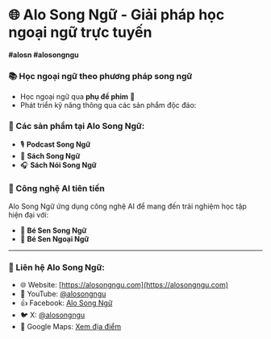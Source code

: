 # 🌐 Alo Song Ngữ - Giải pháp học ngoại ngữ trực tuyến  
**#alosn #alosongngu**  

### 📚 Học ngoại ngữ theo phương pháp song ngữ  
- Học ngoại ngữ qua **phụ đề phim** 🎥  
- Phát triển kỹ năng thông qua các sản phẩm độc đáo:  

### 🌟 Các sản phẩm tại Alo Song Ngữ:  
- 🎙️ **Podcast Song Ngữ**  
- 📖 **Sách Song Ngữ**  
- 🎧 **Sách Nói Song Ngữ**  

### 🤖 Công nghệ AI tiên tiến  
Alo Song Ngữ ứng dụng công nghệ AI để mang đến trải nghiệm học tập hiện đại với:  
- 🐾 **Bé Sen Song Ngữ**  
- 🐾 **Bé Sen Ngoại Ngữ**  

---

### 📲 Liên hệ Alo Song Ngữ:  
- 🌐 Website: [https://alosongngu.com](https://alosongngu.com)  
- 🎥 YouTube: [@alosongngu](https://www.youtube.com/@alosongngu)  
- 👍 Facebook: [Alo Song Ngữ](https://www.facebook.com/alosongngu)  
- 🐦 X: [@alosongngu](https://x.com/alosongngu)  
- 📍 Google Maps: [Xem địa điểm](https://www.google.com/maps?cid=5266662647085331447)  
